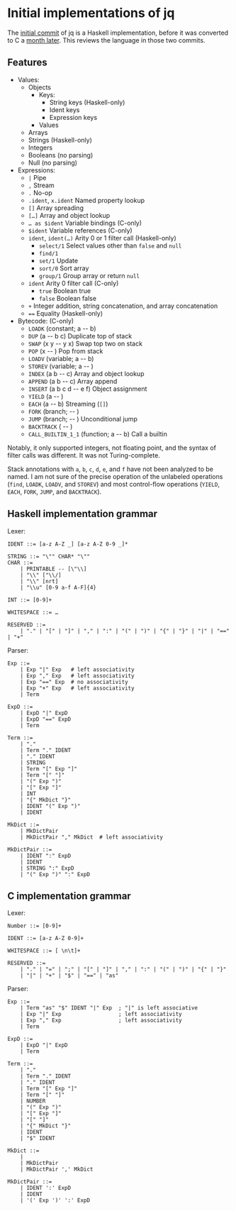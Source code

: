 # Initial implementations of jq

The [initial commit](https://github.com/jqlang/jq/commit/eca89acee00faf6e9ef55d84780e6eeddf225e5c)
of jq is a Haskell implementation, before it was converted to C a [month later](https://github.com/stedolan/jq/commit/2002dc1a2f4c35478b55149bc1a731e65d9a4268).
This reviews the language in those two commits.

## Features

- Values:
  - Objects
    - Keys:
      - String keys (Haskell-only)
      - Ident keys
      - Expression keys
    - Values
  - Arrays
  - Strings (Haskell-only)
  - Integers
  - Booleans (no parsing)
  - Null (no parsing)
- Expressions:
  - `|` Pipe
  - `,` Stream
  - `.` No-op
  - `.ident`, `x.ident` Named property lookup
  - `[]` Array spreading
  - `[…]` Array and object lookup
  - `… as $ident` Variable bindings (C-only)
  - `$ident` Variable references (C-only)
  - `ident`, `ident(…)` Arity 0 or 1 filter call (Haskell-only)
    - `select/1` Select values other than `false` and `null`
    - `find/1`
    - `set/1` Update
    - `sort/0` Sort array
    - `group/1` Group array or return `null`
  - `ident` Arity 0 filter call (C-only)
    - `true` Boolean true
    - `false` Boolean false
  - `+` Integer addition, string concatenation, and array concatenation
  - `==` Equality (Haskell-only)
- Bytecode: (C-only)
  - `LOADK` (constant; a -- b)
  - `DUP` (a -- b c) Duplicate top of stack
  - `SWAP` (x y -- y x) Swap top two on stack
  - `POP` (x -- ) Pop from stack
  - `LOADV` (variable; a -- b)
  - `STOREV` (variable; a -- )
  - `INDEX` (a b -- c) Array and object lookup
  - `APPEND` (a b -- c) Array append
  - `INSERT` (a b c d -- e f) Object assignment
  - `YIELD` (a -- )
  - `EACH` (a -- b) Streaming (`[]`)
  - `FORK` (branch; -- )
  - `JUMP` (branch; -- ) Unconditional jump
  - `BACKTRACK` ( -- )
  - `CALL_BUILTIN_1_1` (function; a -- b) Call a builtin

Notably, it only supported integers, not floating point, and the syntax of
filter calls was different. It was not Turing-complete.

Stack annotations with `a`, `b`, `c`, `d`, `e`, and `f` have not been analyzed
to be named. I am not sure of the precise operation of the unlabeled operations
(`find`, `LOADK`, `LOADV`, and `STOREV`) and most control-flow operations
(`YIELD`, `EACH`, `FORK`, `JUMP`, and `BACKTRACK`).

## Haskell implementation grammar

Lexer:

```bnf
IDENT ::= [a-z A-Z _] [a-z A-Z 0-9 _]*

STRING ::= "\"" CHAR* "\""
CHAR ::=
    | PRINTABLE -- [\"\\]
    | "\\" ["\\/]
    | "\\" [nrt]
    | "\\u" [0-9 a-f A-F]{4}

INT ::= [0-9]+

WHITESPACE ::= …

RESERVED ::=
    | "." | "[" | "]" | "," | ":" | "(" | ")" | "{" | "}" | "|" | "==" | "+"
```

Parser:

```bnf
Exp ::=
    | Exp "|" Exp   # left associativity
    | Exp "," Exp   # left associativity
    | Exp "==" Exp  # no associativity
    | Exp "+" Exp   # left associativity
    | Term

ExpD ::=
    | ExpD "|" ExpD
    | ExpD "==" ExpD
    | Term

Term ::=
    | "."
    | Term "." IDENT
    | "." IDENT
    | STRING
    | Term "[" Exp "]"
    | Term "[" "]"
    | "(" Exp ")"
    | "[" Exp "]"
    | INT
    | "{" MkDict "}"
    | IDENT "(" Exp ")"
    | IDENT

MkDict ::=
    | MkDictPair
    | MkDictPair "," MkDict  # left associativity

MkDictPair ::=
    | IDENT ":" ExpD
    | IDENT
    | STRING ":" ExpD
    | "(" Exp ")" ":" ExpD
```

## C implementation grammar

Lexer:

```bnf
Number ::= [0-9]+

IDENT ::= [a-z A-Z 0-9]+

WHITESPACE ::= [ \n\t]+

RESERVED ::=
    | "." | "=" | ";" | "[" | "]" | "," | ":" | "(" | ")" | "{" | "}"
    | "|" | "+" | "$" | "==" | "as"
```

Parser:

```bnf
Exp ::=
    | Term "as" "$" IDENT "|" Exp  ; "|" is left associative
    | Exp "|" Exp                  ; left associativity
    | Exp "," Exp                  ; left associativity
    | Term

ExpD ::=
    | ExpD "|" ExpD
    | Term

Term ::=
    | "."
    | Term "." IDENT
    | "." IDENT
    | Term "[" Exp "]"
    | Term "[" "]"
    | NUMBER
    | "(" Exp ")"
    | "[" Exp "]"
    | "[" "]"
    | "{" MkDict "}"
    | IDENT
    | "$" IDENT

MkDict ::=
    |
    | MkDictPair
    | MkDictPair ',' MkDict

MkDictPair ::=
    | IDENT ':' ExpD
    | IDENT
    | '(' Exp ')' ':' ExpD
```

